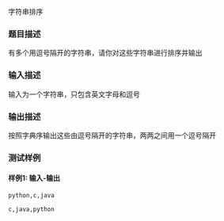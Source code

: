 字符串排序

### 题目描述

有多个用逗号隔开的字符串，请你对这些字符串进行排序并输出

### 输入描述

输入为一个字符串，只包含英文字母和逗号

### 输出描述

按照字典序输出这些由逗号隔开的字符串，两两之间用一个逗号隔开

### 测试样例

#### 样例1: 输入-输出

```
python,c,java
```

```
c,java,python
```

